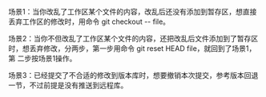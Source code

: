 场景1：当你改乱了工作区某个文件的内容，改乱后还没有添加到暂存区，想直接丢弃工作区的修改时，用命令 git checkout -- file。

场景2：当你不但改乱了工作区某个文件的内容，还把改乱后文件添加到了暂存区时，想丢弃修改，分两步，第一步用命令 git reset HEAD file，就回到了场景1，第
二步按场景1操作。

场景3：已经提交了不合适的修改到版本库时，想要撤销本次提交，参考版本回退一节，不过前提是没有推送到远程库。
